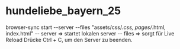 # hundeliebe_bayern_25


browser-sync start --server --files "assets/css/*.css, pages/*.html, index.html"
-- server => startet lokalen server
-- files  => sorgt für Live Reload
Drücke Ctrl + C, um den Server zu beenden.
